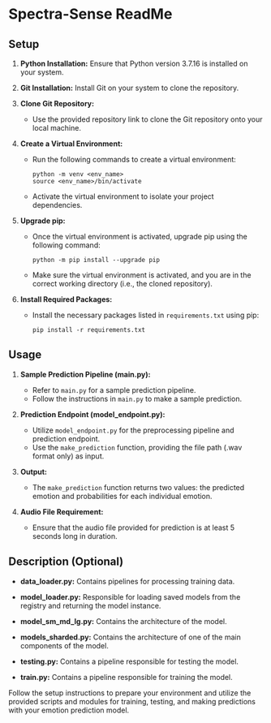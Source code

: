 # Spectra-Sense ReadMe

## Setup

1. **Python Installation:** Ensure that Python version 3.7.16 is installed on your system.

2. **Git Installation:** Install Git on your system to clone the repository.

3. **Clone Git Repository:**
   - Use the provided repository link to clone the Git repository onto your local machine.

4. **Create a Virtual Environment:**
   - Run the following commands to create a virtual environment:
     ```
     python -m venv <env_name>
     source <env_name>/bin/activate
     ```
   - Activate the virtual environment to isolate your project dependencies.

5. **Upgrade pip:**
   - Once the virtual environment is activated, upgrade pip using the following command:
     ```
     python -m pip install --upgrade pip
     ```
   - Make sure the virtual environment is activated, and you are in the correct working directory (i.e., the cloned repository).

6. **Install Required Packages:**
   - Install the necessary packages listed in `requirements.txt` using pip:
     ```
     pip install -r requirements.txt
     ```

## Usage

1. **Sample Prediction Pipeline (main.py):**
   - Refer to `main.py` for a sample prediction pipeline.
   - Follow the instructions in `main.py` to make a sample prediction.

2. **Prediction Endpoint (model_endpoint.py):**
   - Utilize `model_endpoint.py` for the preprocessing pipeline and prediction endpoint.
   - Use the `make_prediction` function, providing the file path (.wav format only) as input.

3. **Output:**
   - The `make_prediction` function returns two values: the predicted emotion and probabilities for each individual emotion.

4. **Audio File Requirement:**
   - Ensure that the audio file provided for prediction is at least 5 seconds long in duration.

## Description (Optional)

- **data_loader.py:** Contains pipelines for processing training data.

- **model_loader.py:** Responsible for loading saved models from the registry and returning the model instance.

- **model_sm_md_lg.py:** Contains the architecture of the model.

- **models_sharded.py:** Contains the architecture of one of the main components of the model.

- **testing.py:** Contains a pipeline responsible for testing the model.

- **train.py:** Contains a pipeline responsible for training the model.

Follow the setup instructions to prepare your environment and utilize the provided scripts and modules for training, testing, and making predictions with your emotion prediction model.
